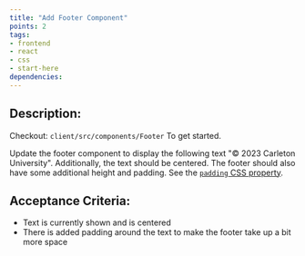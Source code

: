 ```yaml
---
title: "Add Footer Component"
points: 2
tags: 
- frontend
- react
- css
- start-here
dependencies:
---
```


## Description:

Checkout: `client/src/components/Footer` To get started.

Update the footer component to display the following text "© 2023 Carleton University". Additionally, the text should be centered. The footer should also have some additional height and padding. See the [`padding` CSS property](https://www.w3schools.com/css/css_padding.asp).

## Acceptance Criteria:

- Text is currently shown and is centered 
- There is added padding around the text to make the footer take up a bit more space